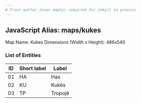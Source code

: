 ```yaml
---
# Front matter (even empty) required for Jekyll to process
---
```


## JavaScript Alias: maps/kukes

Map Name: Kukes
Dimensions (Width x Height): 486x540





### List of Entities

ID | Short label | Label
---|---|---|
01|HA|Has
02|KU|Kukës
03|TP|Tropojë

